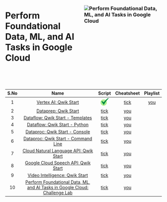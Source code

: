 [youtube]: /assets/yt.png
[cross]: /assets/cross.jpg
[tick]: /assets/tick.jpg

### <img src="https://cdn.qwiklabs.com/ftZ5995WEhd6cF%2BEbjAVeqjKRiZswKm%2BrxO1hSuz82U%3D" alt="Perform Foundational Data, ML, and AI Tasks in Google Cloud" title="Perform Foundational Data, ML, and AI Tasks in Google Cloud" align="right" height="180" width="250"/>

# Perform Foundational Data, ML, and AI Tasks in Google Cloud

<br>
<br>
<br>


| S.No | Name | Script | Cheatsheet | Playlist |
| :--: | :---: | :------: | :--------: | :------: |
| 1 | [Vertex AI: Qwik Start](https://www.cloudskillsboost.google/focuses/18940?parent=catalog) | ![tick] | [tick]() | [you]() |
| 2 | [Dataprep: Qwik Start](https://www.cloudskillsboost.google/focuses/584?parent=catalog) | [tick]() | [you]() |
| 3 | [Dataflow: Qwik Start - Templates](https://www.cloudskillsboost.google/focuses/1101?parent=catalog) | [tick]() | [you]() |
| 4 | [Dataflow: Qwik Start - Python](https://www.cloudskillsboost.google/focuses/1100?parent=catalog) | [tick]() | [you]() |
| 5 | [Dataproc: Qwik Start - Console](https://www.cloudskillsboost.google/focuses/586?parent=catalog) | [tick]() | [you]() |
| 6 | [Dataproc: Qwik Start - Command Line](https://www.cloudskillsboost.google/focuses/585?parent=catalog) | [tick]() | [you]() |
| 7 | [Cloud Natural Language API: Qwik Start](https://www.cloudskillsboost.google/focuses/582?parent=catalog) | [tick]() | [you]() |
| 8 | [Google Cloud Speech API: Qwik Start](https://www.cloudskillsboost.google/focuses/588?parent=catalog) | [tick]() | [you]() |
| 9 | [Video Intelligence: Qwik Start](https://www.cloudskillsboost.google/focuses/603?parent=catalog) | [tick]() | [you]() |
| 10 | [Perform Foundational Data, ML, and AI Tasks in Google Cloud: Challenge Lab](https://www.cloudskillsboost.google/focuses/11044?parent=catalog) | [tick]() | [you]() |